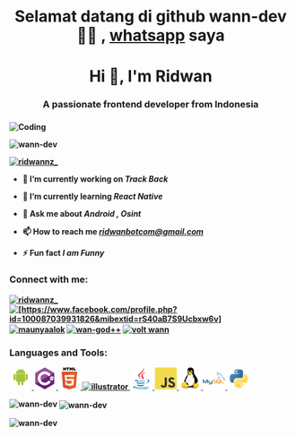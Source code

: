 <h1 align="center">
  <b>Selamat datang di github wann-dev👨‍💻 , <b> <a href="https://api.whatsapp.com/send/?phone=6283115572274" target="blank">whatsapp</a> saya
</h1>




<h1 align="center">Hi 👋, I'm Ridwan</h1>
<h3 align="center">A passionate frontend developer from Indonesia</h3>
<img align="middle" alt="Coding" width="900" src="https://e.top4top.io/p_2915jrmu80.jpg">

<p align="left"> <img src="https://komarev.com/ghpvc/?username=wann-dev&label=Profile%20views&color=0e75b6&style=flat" alt="wann-dev" /> </p>

<p align="left"> <a href="https://twitter.com/voltwann_" target="blank"><img src="https://img.shields.io/twitter/follow/voltwann_?logo=twitter&style=for-the-badge" alt="ridwannz_" /></a> </p>

- 🔭 I’m currently working on *Track Back*

- 🌱 I’m currently learning *React Native*

- 💬 Ask me about *Android , Osint*

- 📫 How to reach me *ridwanbotcom@gmail.com*

- ⚡ Fun fact *I am Funny*

<h3 align="left">Connect with me:</h3>
<p align="left">
<a href="https://twitter.com/voltwann_" target="blank"><img align="center" src="https://raw.githubusercontent.com/rahuldkjain/github-profile-readme-generator/master/src/images/icons/Social/twitter.svg" alt="ridwannz_" height="30" width="40" /></a>
<a href="https://fb.com/volt wann" target="blank"><img align="center" src="https://raw.githubusercontent.com/rahuldkjain/github-profile-readme-generator/master/src/images/icons/Social/facebook.svg" alt="[https://www.facebook.com/profile.php?id=100087039931826&mibextid=rS40aB7S9Ucbxw6v]" height="30" width="40" /></a>
<a href="https://instagram.com/maunyaalok" target="blank"><img align="center" src="https://raw.githubusercontent.com/rahuldkjain/github-profile-readme-generator/master/src/images/icons/Social/instagram.svg" alt="maunyaalok" height="30" width="40" /></a>
<a href="https://www.youtube.com/c/wan-god++" target="blank"><img align="center" src="https://raw.githubusercontent.com/rahuldkjain/github-profile-readme-generator/master/src/images/icons/Social/youtube.svg" alt="wan-god++" height="30" width="40" /></a>
<a href="https://www.hackerrank.com/volt wann" target="blank"><img align="center" src="https://raw.githubusercontent.com/rahuldkjain/github-profile-readme-generator/master/src/images/icons/Social/hackerrank.svg" alt="volt wann" height="30" width="40" /></a>
</p>

<h3 align="left">Languages and Tools:</h3>
<p align="left"> <a href="https://developer.android.com" target="_blank" rel="noreferrer"> <img src="https://raw.githubusercontent.com/devicons/devicon/master/icons/android/android-original-wordmark.svg" alt="android" width="40" height="40"/> </a> <a href="https://www.w3schools.com/cs/" target="_blank" rel="noreferrer"> <img src="https://raw.githubusercontent.com/devicons/devicon/master/icons/csharp/csharp-original.svg" alt="csharp" width="40" height="40"/> </a> <a href="https://www.w3.org/html/" target="_blank" rel="noreferrer"> <img src="https://raw.githubusercontent.com/devicons/devicon/master/icons/html5/html5-original-wordmark.svg" alt="html5" width="40" height="40"/> </a> <a href="https://www.adobe.com/in/products/illustrator.html" target="_blank" rel="noreferrer"> <img src="https://www.vectorlogo.zone/logos/adobe_illustrator/adobe_illustrator-icon.svg" alt="illustrator" width="40" height="40"/> </a> <a href="https://www.java.com" target="_blank" rel="noreferrer"> <img src="https://raw.githubusercontent.com/devicons/devicon/master/icons/java/java-original.svg" alt="java" width="40" height="40"/> </a> <a href="https://developer.mozilla.org/en-US/docs/Web/JavaScript" target="_blank" rel="noreferrer"> <img src="https://raw.githubusercontent.com/devicons/devicon/master/icons/javascript/javascript-original.svg" alt="javascript" width="40" height="40"/> </a> <a href="https://www.linux.org/" target="_blank" rel="noreferrer"> <img src="https://raw.githubusercontent.com/devicons/devicon/master/icons/linux/linux-original.svg" alt="linux" width="40" height="40"/> </a> <a href="https://www.mysql.com/" target="_blank" rel="noreferrer"> <img src="https://raw.githubusercontent.com/devicons/devicon/master/icons/mysql/mysql-original-wordmark.svg" alt="mysql" width="40" height="40"/> </a> <a href="https://www.python.org" target="_blank" rel="noreferrer"> <img src="https://raw.githubusercontent.com/devicons/devicon/master/icons/python/python-original.svg" alt="python" width="40" height="40"/> </a> </p>

<p><img align="left" src="https://github-readme-stats.vercel.app/api/top-langs?username=wann-dev&show_icons=true&locale=en&layout=compact" alt="wann-dev" /></p>

<p>&nbsp;<img align="center" src="https://github-readme-stats.vercel.app/api?username=wann-dev&show_icons=true&locale=en" alt="wann-dev" /></p>

<p><img align="center" src="https://github-readme-streak-stats.herokuapp.com/?user=wann-dev&" alt="wann-dev" /></p>
